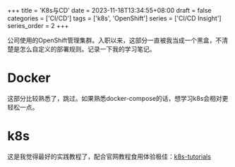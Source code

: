 +++
title = 'K8s与CD'
date = 2023-11-18T13:34:55+08:00
draft = false
categories = ['CI/CD']
tags = ['k8s', 'OpenShift']
series = ['CI/CD Insight']
series_order = 2
+++

公司使用的OpenShift管理集群。入职以来，这部分一直被我当成一个黑盒，不清楚是怎么自定义的部署规则。记录一下我的学习笔记。

# Docker
这部分比较熟悉了，跳过。如果熟悉docker-compose的话，想学习k8s会相对更轻松一点。

# k8s
这是我觉得最好的实践教程了，配合官网教程食用体验极佳：[k8s-tutorials](https://github.com/guangzhengli/k8s-tutorials)

